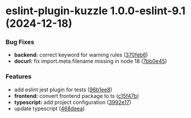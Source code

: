 # eslint-plugin-kuzzle 1.0.0-eslint-9.1 (2024-12-18)


### Bug Fixes

* **backend:** correct keyword for warning rules ([370feb6](https://github.com/kuzzleio/eslint-plugin-kuzzle/commit/370feb68da9fdec618e71184e93e7aa8fe18bd35))
* **docurl:** fix import.meta.filename missing in node 18 ([7bb0e45](https://github.com/kuzzleio/eslint-plugin-kuzzle/commit/7bb0e45723e1b8e2824b03849cb069456b41a920))


### Features

* add eslint jest plugin for tests ([96b1ee8](https://github.com/kuzzleio/eslint-plugin-kuzzle/commit/96b1ee865b6d32e618a8c644b72616f0aa3fe22e))
* **frontend:** convert frontend package to ts ([c15f47b](https://github.com/kuzzleio/eslint-plugin-kuzzle/commit/c15f47ba966d89fdf14efd9da30a47dac5c19a83))
* **typescript:** add project configuration ([3992e17](https://github.com/kuzzleio/eslint-plugin-kuzzle/commit/3992e173301494713b98ee3eec99cd4406094cb0))
* update typescript ([468deea](https://github.com/kuzzleio/eslint-plugin-kuzzle/commit/468deea45b587effebd5a77cec46f1f95d685984))
